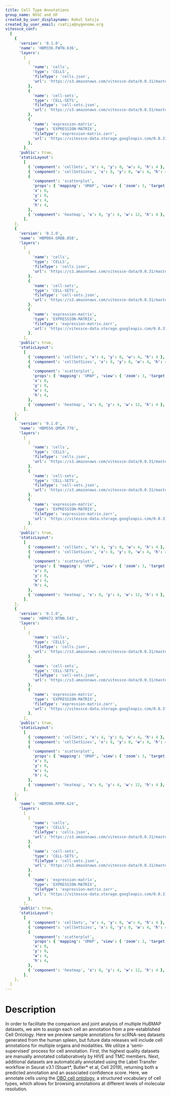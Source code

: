 ```yaml
---
title: Cell Type Annotations
group_name: NYGC and UF
created_by_user_displayname: Rahul Satija
created_by_user_email: rsatija@nygenome.org
vitessce_conf:
  [
    {
      'version': '0.1.0',
      'name': 'HBM336.FWTN.636',
      'layers':
        [
          {
            'name': 'cells',
            'type': 'CELLS',
            'fileType': 'cells.json',
            'url': 'https://s3.amazonaws.com/vitessce-data/0.0.31/master_release/satija/2dca1bf5832a4102ba780e9e54f6c350.cells.json',
          },
          {
            'name': 'cell-sets',
            'type': 'CELL-SETS',
            'fileType': 'cell-sets.json',
            'url': 'https://s3.amazonaws.com/vitessce-data/0.0.31/master_release/satija/2dca1bf5832a4102ba780e9e54f6c350.cell-sets.json',
          },
          {
            'name': 'expression-matrix',
            'type': 'EXPRESSION-MATRIX',
            'fileType': 'expression-matrix.zarr',
            'url': 'https://vitessce-data.storage.googleapis.com/0.0.31/master_release/satija/2dca1bf5832a4102ba780e9e54f6c350.expression-matrix.zarr',
          },
        ],
      'public': true,
      'staticLayout':
        [
          { 'component': 'cellSets', 'x': 4, 'y': 0, 'w': 4, 'h': 4 },
          { 'component': 'cellSetSizes', 'x': 8, 'y': 0, 'w': 4, 'h': 4 },
          {
            'component': 'scatterplot',
            'props': { 'mapping': 'UMAP', 'view': { 'zoom': 3, 'target': [0, 0, 0] } },
            'x': 0,
            'y': 0,
            'w': 4,
            'h': 4,
          },
          { 'component': 'heatmap', 'x': 0, 'y': 4, 'w': 12, 'h': 4 },
        ],
    },
    {
      'version': '0.1.0',
      'name': 'HBM984.GRBB.858',
      'layers':
        [
          {
            'name': 'cells',
            'type': 'CELLS',
            'fileType': 'cells.json',
            'url': 'https://s3.amazonaws.com/vitessce-data/0.0.31/master_release/satija/7fd04d1aba61c35843dd2eb6a19d2545.cells.json',
          },
          {
            'name': 'cell-sets',
            'type': 'CELL-SETS',
            'fileType': 'cell-sets.json',
            'url': 'https://s3.amazonaws.com/vitessce-data/0.0.31/master_release/satija/7fd04d1aba61c35843dd2eb6a19d2545.cell-sets.json',
          },
          {
            'name': 'expression-matrix',
            'type': 'EXPRESSION-MATRIX',
            'fileType': 'expression-matrix.zarr',
            'url': 'https://vitessce-data.storage.googleapis.com/0.0.31/master_release/satija/7fd04d1aba61c35843dd2eb6a19d2545.expression-matrix.zarr',
          },
        ],
      'public': true,
      'staticLayout':
        [
          { 'component': 'cellSets', 'x': 4, 'y': 0, 'w': 4, 'h': 4 },
          { 'component': 'cellSetSizes', 'x': 8, 'y': 0, 'w': 4, 'h': 4 },
          {
            'component': 'scatterplot',
            'props': { 'mapping': 'UMAP', 'view': { 'zoom': 3, 'target': [0, 0, 0] } },
            'x': 0,
            'y': 0,
            'w': 4,
            'h': 4,
          },
          { 'component': 'heatmap', 'x': 0, 'y': 4, 'w': 12, 'h': 4 },
        ],
    },
    {
      'version': '0.1.0',
      'name': 'HBM556.QMSM.776',
      'layers':
        [
          {
            'name': 'cells',
            'type': 'CELLS',
            'fileType': 'cells.json',
            'url': 'https://s3.amazonaws.com/vitessce-data/0.0.31/master_release/satija/8a238da50c0c0436510b857c21e4e792.cells.json',
          },
          {
            'name': 'cell-sets',
            'type': 'CELL-SETS',
            'fileType': 'cell-sets.json',
            'url': 'https://s3.amazonaws.com/vitessce-data/0.0.31/master_release/satija/8a238da50c0c0436510b857c21e4e792.cell-sets.json',
          },
          {
            'name': 'expression-matrix',
            'type': 'EXPRESSION-MATRIX',
            'fileType': 'expression-matrix.zarr',
            'url': 'https://vitessce-data.storage.googleapis.com/0.0.31/master_release/satija/8a238da50c0c0436510b857c21e4e792.expression-matrix.zarr',
          },
        ],
      'public': true,
      'staticLayout':
        [
          { 'component': 'cellSets', 'x': 4, 'y': 0, 'w': 4, 'h': 4 },
          { 'component': 'cellSetSizes', 'x': 8, 'y': 0, 'w': 4, 'h': 4 },
          {
            'component': 'scatterplot',
            'props': { 'mapping': 'UMAP', 'view': { 'zoom': 3, 'target': [0, 0, 0] } },
            'x': 0,
            'y': 0,
            'w': 4,
            'h': 4,
          },
          { 'component': 'heatmap', 'x': 0, 'y': 4, 'w': 12, 'h': 4 },
        ],
    },
    {
      'version': '0.1.0',
      'name': 'HBM472.NTNN.543',
      'layers':
        [
          {
            'name': 'cells',
            'type': 'CELLS',
            'fileType': 'cells.json',
            'url': 'https://s3.amazonaws.com/vitessce-data/0.0.31/master_release/satija/3683b49e27133c064ccbd59ff9723e7c.cells.json',
          },
          {
            'name': 'cell-sets',
            'type': 'CELL-SETS',
            'fileType': 'cell-sets.json',
            'url': 'https://s3.amazonaws.com/vitessce-data/0.0.31/master_release/satija/3683b49e27133c064ccbd59ff9723e7c.cell-sets.json',
          },
          {
            'name': 'expression-matrix',
            'type': 'EXPRESSION-MATRIX',
            'fileType': 'expression-matrix.zarr',
            'url': 'https://vitessce-data.storage.googleapis.com/0.0.31/master_release/satija/3683b49e27133c064ccbd59ff9723e7c.expression-matrix.zarr',
          },
        ],
      'public': true,
      'staticLayout':
        [
          { 'component': 'cellSets', 'x': 4, 'y': 0, 'w': 4, 'h': 4 },
          { 'component': 'cellSetSizes', 'x': 8, 'y': 0, 'w': 4, 'h': 4 },
          {
            'component': 'scatterplot',
            'props': { 'mapping': 'UMAP', 'view': { 'zoom': 3, 'target': [0, 0, 0] } },
            'x': 0,
            'y': 0,
            'w': 4,
            'h': 4,
          },
          { 'component': 'heatmap', 'x': 0, 'y': 4, 'w': 12, 'h': 4 },
        ],
    },
    {
      'name': 'HBM396.RPRR.624',
      'layers':
        [
          {
            'name': 'cells',
            'type': 'CELLS',
            'fileType': 'cells.json',
            'url': 'https://s3.amazonaws.com/vitessce-data/0.0.31/master_release/satija/ed8a4dbbb1554a5e3227d6dfb2368828.cells.json',
          },
          {
            'name': 'cell-sets',
            'type': 'CELL-SETS',
            'fileType': 'cell-sets.json',
            'url': 'https://s3.amazonaws.com/vitessce-data/0.0.31/master_release/satija/ed8a4dbbb1554a5e3227d6dfb2368828.cell-sets.json',
          },
          {
            'name': 'expression-matrix',
            'type': 'EXPRESSION-MATRIX',
            'fileType': 'expression-matrix.zarr',
            'url': 'https://vitessce-data.storage.googleapis.com/0.0.31/master_release/satija/ed8a4dbbb1554a5e3227d6dfb2368828.expression-matrix.zarr',
          },
        ],
      'public': true,
      'staticLayout':
        [
          { 'component': 'cellSets', 'x': 4, 'y': 0, 'w': 4, 'h': 4 },
          { 'component': 'cellSetSizes', 'x': 8, 'y': 0, 'w': 4, 'h': 4 },
          {
            'component': 'scatterplot',
            'props': { 'mapping': 'UMAP', 'view': { 'zoom': 3, 'target': [0, 0, 0] } },
            'x': 0,
            'y': 0,
            'w': 4,
            'h': 4,
          },
          { 'component': 'heatmap', 'x': 0, 'y': 4, 'w': 12, 'h': 4 },
        ],
    },
  ]
---
```


# Description

In order to facilitate the comparison and joint analysis of multiple HuBMAP datasets, we aim to assign each cell an annotation from a pre-established Cell Ontology.
Here we preview sample annotations for scRNA-seq datasets generated from the human spleen, but future data releases will include cell annotations for multiple organs and modalities.
We utilize a 'semi-supervised' process for cell annotation.
First, the highest quality datasets are manually annotated collaboratively by HIVE and TMC members.
Next, additional datasets are automatically annotated using the Label Transfer workflow in Seurat v3.1 (Stuart\*, Butler\* et al, Cell 2019), returning both a predicted annotation and an associated confidence score.
Here, we annotate cells using the [OBO cell ontology](http://www.obofoundry.org/ontology/cl.html), a structured vocabulary of cell types, which allows for browsing annotations at different levels of molecular resolution.
